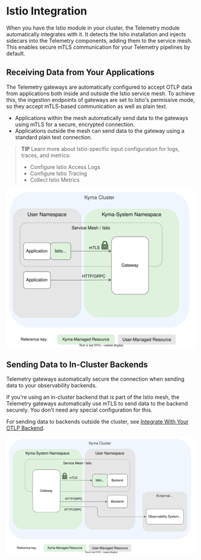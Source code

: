 # Istio Integration

When you have the Istio module in your cluster, the Telemetry module automatically integrates with it. It detects the Istio installation and injects sidecars into the Telemetry components, adding them to the service mesh. This enables secure mTLS communication for your Telemetry pipelines by default.

## Receiving Data from Your Applications

The Telemetry gateways are automatically configured to accept OTLP data from applications both inside and outside the Istio service mesh. To achieve this, the ingestion endpoints of gateways are set to Istio's permissive mode, so they accept mTLS-based communication as well as plain text.

- Applications within the mesh automatically send data to the gateways using mTLS for a secure, encrypted connection.
- Applications outside the mesh can send data to the gateway using a standard plain text connection.

> **TIP**
> Learn more about Istio-specific input configuration for logs, traces, and metrics:
>
> - Configure Istio Access Logs
> - Configure Istio Tracing
> - Collect Istio Metrics

![arch](./../assets/istio-input.drawio.svg)

## Sending Data to In-Cluster Backends

Telemetry gateways automatically secure the connection when sending data to your observability backends.

If you're using an in-cluster backend that is part of the Istio mesh, the Telemetry gateways automatically use mTLS to send data to the backend securely. You don't need any special configuration for this.

For sending data to backends outside the cluster, see [Integrate With Your OTLP Backend](./../integrate-otlp-backend/README.md).

![arch](./../assets/istio-output.drawio.svg)
